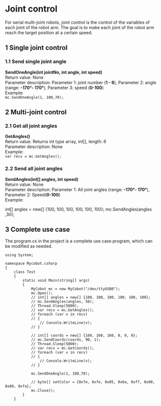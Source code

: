 # Joint control
For serial multi-joint robots, joint control is the control of the variables of each joint of the robot arm. The goal is to make each joint of the robot arm reach the target position at a certain speed. <br>
## 1 Single joint control
### 1.1 Send single joint angle<br>
**SendOneAngle(int jointNo, int angle, int speed)**<br>
Return value: None<br>
Parameter description: Parameter 1: joint number (**1 - 6**), Parameter 2: angle (range: **-170°- 170°**), Parameter 3: speed (**0-100**)<br>
Example:<br>
`mc.SendOneAngle(1, 100,70);`
## 2 Multi-joint control
### 2.1 Get all joint angles<br>
**GetAngles()**<br>
Return value: Returns int type array, int[], length: 6<br>
Parameter description: None<br>
Example:<br>
`var recv = mc.GetAngles();`
### 2.2 Send all joint angles<br>
**SendAngles(int[] angles, int speed)**<br>
Return value: None<br>
Parameter description: Parameter 1: All joint angles (range: **-170°- 170°**), Parameter 2: Speed ​​(**0-100**)<br>
Example:<br>

int[] angles = new[] {100, 100, 100, 100, 100, 100};
mc.SendAngles(angles ,30);

## 3 Complete use case
The program.cs in the project is a complete use case program, which can be modified as needed. <br>

	using System;
	
	namespace Mycobot.csharp
	{
	    class Test 
	    {
	        static void Main(string[] args)
	        {
	            MyCobot mc = new MyCobot("/dev/ttyUSB0");
	            mc.Open();
	            // int[] angles = new[] {100, 100, 100, 100, 100, 100};
	            // mc.SendAngles(angles, 50);
	            // Thread.Sleep(5000);
	            // var recv = mc.GetAngles();
	            // foreach (var v in recv)
	            // {
	                // Console.WriteLine(v);
	            // }
	            
	            // int[] coords = new[] {160, 160, 160, 0, 0, 0};
	            // mc.SendCoords(coords, 90, 1);
	            // Thread.Sleep(5000);
	            // var recv = mc.GetCoords();
	            // foreach (var v in recv)
	            // {
	                // Console.WriteLine(v);
	            // }
	            
	            mc.SendOneAngle(1, 100,70);
	
	            // byte[] setColor = {0xfe, 0xfe, 0x05, 0x6a, 0xff, 0x00, 0x00, 0xfa};
	            mc.Close();
	        }
	    }
